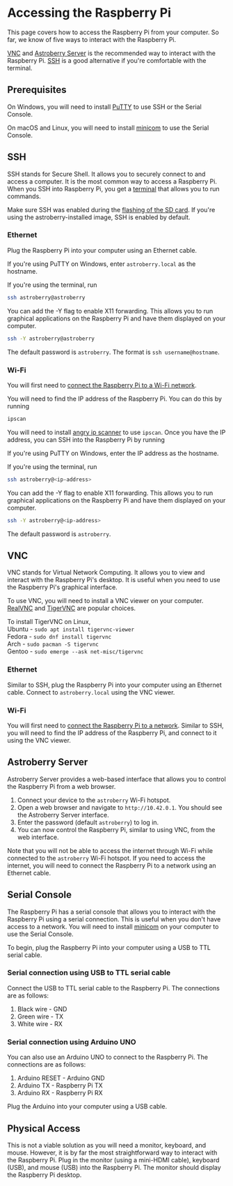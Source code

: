 # Accessing the Raspberry Pi

This page covers how to access the Raspberry Pi from your computer. So far, we know of five ways to interact with the Raspberry Pi.

[VNC](#vnc) and [Astroberry Server](#astroberry-server) is the recommended way to interact with the Raspberry Pi. [SSH](#ssh) is a good alternative if you're comfortable with the terminal.

## Prerequisites

On Windows, you will need to install [PuTTY](https://www.putty.org/) to use SSH or the Serial Console.

On macOS and Linux, you will need to install [minicom](https://www.google.com/search?q=minicom) to use the Serial Console.

## SSH

SSH stands for Secure Shell. It allows you to securely connect to and access a computer. It is the most common way to access a Raspberry Pi. When you SSH into Raspberry Pi, you get a [terminal](/terminal/introduction.md) that allows you to run commands.

Make sure SSH was enabled during the [flashing of the SD card](/setup/flashing-sd.md). If you're using the astroberry-installed image, SSH is enabled by default.

### Ethernet

Plug the Raspberry Pi into your computer using an Ethernet cable.

If you're using PuTTY on Windows, enter `astroberry.local` as the hostname.

If you're using the terminal, run

```bash
ssh astroberry@astroberry
```

You can add the -Y flag to enable X11 forwarding. This allows you to run graphical applications on the Raspberry Pi and have them displayed on your computer.

```bash
ssh -Y astroberry@astroberry
```

The default password is `astroberry`. The format is `ssh username@hostname`.


### Wi-Fi
You will first need to [connect the Raspberry Pi to a Wi-Fi network](/setup/internet.md).

You will need to find the IP address of the Raspberry Pi. You can do this by running

```bash
ipscan
```

You will need to install [angry ip scanner](https://angryip.org/download/) to use `ipscan`. Once you have the IP address, you can SSH into the Raspberry Pi by running

If you're using PuTTY on Windows, enter the IP address as the hostname.

If you're using the terminal, run

```bash
ssh astroberry@<ip-address>
```

You can add the -Y flag to enable X11 forwarding. This allows you to run graphical applications on the Raspberry Pi and have them displayed on your computer.

```bash
ssh -Y astroberry@<ip-address>
```

The default password is `astroberry`.	


## VNC <Badge text="Recommended" />

VNC stands for Virtual Network Computing. It allows you to view and interact with the Raspberry Pi's desktop. It is useful when you need to use the Raspberry Pi's graphical interface.

To use VNC, you will need to install a VNC viewer on your computer. [RealVNC](https://www.realvnc.com/en/connect/download/viewer/) and [TigerVNC](https://tigervnc.org/) are popular choices.

To install TigerVNC on Linux,  
Ubuntu - `sudo apt install tigervnc-viewer`  
Fedora - `sudo dnf install tigervnc`  
Arch   - `sudo pacman -S tigervnc`  
Gentoo - `sudo emerge --ask net-misc/tigervnc`  

### Ethernet
Similar to SSH, plug the Raspberry Pi into your computer using an Ethernet cable. Connect to `astroberry.local` using the VNC viewer.

### Wi-Fi
You will first need to [connect the Raspberry Pi to a network](/setup/internet.md). Similar to SSH, you will need to find the IP address of the Raspberry Pi, and connect to it using the VNC viewer.

## Astroberry Server <Badge text="Recommended" />

Astroberry Server provides a web-based interface that allows you to control the Raspberry Pi from a web browser. 

1. Connect your device to the `astroberry` Wi-Fi hotspot.
2. Open a web browser and navigate to `http://10.42.0.1`. You should see the Astroberry Server interface.
3. Enter the password (default `astroberry`) to log in.
4. You can now control the Raspberry Pi, similar to using VNC, from the web interface.

Note that you will not be able to access the internet through Wi-Fi while connected to the `astroberry` Wi-Fi hotspot. If you need to access the internet, you will need to connect the Raspberry Pi to a network using an Ethernet cable. 

## Serial Console <Badge type="warning" text="Needs testing" />

The Raspberry Pi has a serial console that allows you to interact with the Raspberry Pi using a serial connection. This is useful when you don't have access to a network. You will need to install [minicom](https://www.google.com/search?q=minicom) on your computer to use the Serial Console.

To begin, plug the Raspberry Pi into your computer using a USB to TTL serial cable.

### Serial connection using USB to TTL serial cable

Connect the USB to TTL serial cable to the Raspberry Pi. The connections are as follows:
1. Black wire - GND
2. Green wire - TX
3. White wire - RX

### Serial connection using Arduino UNO

You can also use an Arduino UNO to connect to the Raspberry Pi. The connections are as follows:
1. Arduino RESET - Arduino GND
2. Arduino TX - Raspberry Pi TX
3. Arduino RX - Raspberry Pi RX

Plug the Arduino into your computer using a USB cable. 

## Physical Access

This is not a viable solution as you will need a monitor, keyboard, and mouse. However, it is by far the most straightforward way to interact with the Raspberry Pi. Plug in the monitor (using a mini-HDMI cable), keyboard (USB), and mouse (USB) into the Raspberry Pi. The monitor should display the Raspberry Pi desktop.
